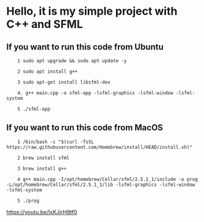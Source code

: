 # Hello, it is my simple project with C++ and SFML 

## If you want to run this code from Ubuntu 

~~~
    1 sudo apt upgrade && sudo apt update -y
    
    2 sudo apt install g++

    3 sudo apt-get install libsfml-dev

    4. g++ main.cpp -o sfml-app -lsfml-graphics -lsfml-window -lsfml-system

    5 ./sfml-app 
~~~

## If you want to run this code from MacOS 

~~~
    1 /bin/bash -c "$(curl -fsSL https://raw.githubusercontent.com/Homebrew/install/HEAD/install.sh)"

    2 brew install sfml
    
    3 brew install g++

    4 g++ main.cpp -I/opt/homebrew/Cellar/sfml/2.5.1_1/include -o prog -L/opt/homebrew/Cellar/sfml/2.5.1_1/lib -lsfml-graphics -lsfml-window -lsfml-system

    5 ./prog 
~~~
https://youtu.be/lxKJirH8tf0
